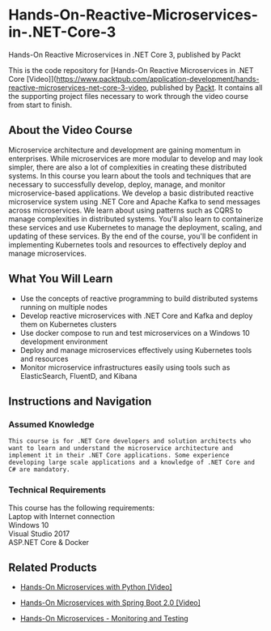 # Hands-On-Reactive-Microservices-in-.NET-Core-3
Hands-On Reactive Microservices in .NET Core 3, published by Packt

This is the code repository for [Hands-On Reactive Microservices in .NET Core [Video]](https://www.packtpub.com/application-development/hands-reactive-microservices-net-core-3-video, published by [Packt](https://www.packtpub.com/?utm_source=github). It contains all the supporting project files necessary to work through the video course from start to finish.
## About the Video Course
Microservice architecture and development are gaining momentum in enterprises. While microservices are more modular to develop and may look simpler, there are also a lot of complexities in creating these distributed systems. In this course you learn about the tools and techniques that are necessary to successfully develop, deploy, manage, and monitor microservice-based applications. We develop a basic distributed reactive microservice system using .NET Core and Apache Kafka to send messages across microservices. We learn about using patterns such as CQRS to manage complexities in distributed systems. You'll also learn to containerize these services and use Kubernetes to manage the deployment, scaling, and updating of these services. By the end of the course, you'll be confident in implementing Kubernetes tools and resources to effectively deploy and manage microservices.

<H2>What You Will Learn</H2>
<DIV class=book-info-will-learn-text>
<UL>
<LI>Use the concepts of reactive programming to build distributed systems running on multiple nodes
<LI>Develop reactive microservices with .NET Core and Kafka and deploy them on Kubernetes clusters
<LI>Use docker compose to run and test microservices on a Windows 10 development environment
<LI>Deploy and manage microservices effectively using Kubernetes tools and resources 
<LI>Monitor microservice infrastructures easily using tools such as ElasticSearch, FluentD, and Kibana
</LI></UL></DIV>

## Instructions and Navigation
### Assumed Knowledge
	This course is for .NET Core developers and solution architects who want to learn and understand the microservice architecture and implement it in their .NET Core applications. Some experience developing large scale applications and a knowledge of .NET Core and C# are mandatory.
	
### Technical Requirements
This course has the following requirements:<br/>
Laptop with Internet connection <br/>
Windows 10 <br/>
Visual Studio 2017<br/>
ASP.NET Core & Docker<br/>







## Related Products
* [Hands-On Microservices with Python [Video]](https://www.packtpub.com/application-development/hands-microservices-python-video)

* [Hands-On Microservices with Spring Boot 2.0 [Video]](https://www.packtpub.com/application-development/hands-microservices-spring-boot-20-video)

* [Hands-On Microservices - Monitoring and Testing](https://www.packtpub.com/application-development/hands-on-microservices-monitoring-and-testing)
